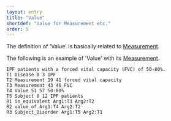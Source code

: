 ```yaml
---
layout: entry
title: "Value"
shortdef: "Value for Measurement etc."
order: 5
---
```


The definition of 'Value' is basically related to [Measurement]().


The following is an example of 'Value' with its [Measurement]().

~~~ ann
IPF patients with a forced vital capacity (FVC) of 50-80%.
T1 Disease 0 3 IPF
T2 Measurement 19 41 forced vital capacity
T3 Measurement 43 46 FVC
T4 Value 51 57 50-80%
T5 Subject 0 12 IPF patients 
R1 is_equivalent Arg1:T3 Arg2:T2
R2 value_of Arg1:T4 Arg2:T2
R3 Subject_Disorder Arg1:T5 Arg2:T1
~~~


<!-- details -->
